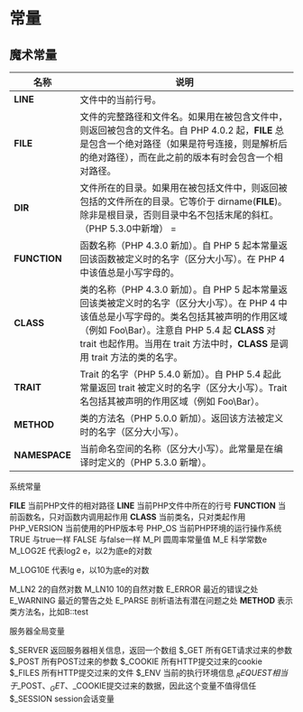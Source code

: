 # 常量

## 魔术常量

|	名称	|	说明	|
|---|---|
|	__LINE__			|	文件中的当前行号。
|	__FILE__			|	文件的完整路径和文件名。如果用在被包含文件中，则返回被包含的文件名。自 PHP 4.0.2 起，__FILE__ 总是包含一个绝对路径（如果是符号连接，则是解析后的绝对路径），而在此之前的版本有时会包含一个相对路径。
|	__DIR__				|	文件所在的目录。如果用在被包括文件中，则返回被包括的文件所在的目录。它等价于 dirname(__FILE__)。除非是根目录，否则目录中名不包括末尾的斜杠。（PHP 5.3.0中新增） =
|	__FUNCTION__		|	函数名称（PHP 4.3.0 新加）。自 PHP 5 起本常量返回该函数被定义时的名字（区分大小写）。在 PHP 4 中该值总是小写字母的。
|	__CLASS__			|	类的名称（PHP 4.3.0 新加）。自 PHP 5 起本常量返回该类被定义时的名字（区分大小写）。在 PHP 4 中该值总是小写字母的。类名包括其被声明的作用区域（例如 Foo\Bar）。注意自 PHP 5.4 起 __CLASS__ 对 trait 也起作用。当用在 trait 方法中时，__CLASS__ 是调用 trait 方法的类的名字。
|	__TRAIT__			|	Trait 的名字（PHP 5.4.0 新加）。自 PHP 5.4 起此常量返回 trait 被定义时的名字（区分大小写）。Trait 名包括其被声明的作用区域（例如 Foo\Bar）。
|	__METHOD__			|	类的方法名（PHP 5.0.0 新加）。返回该方法被定义时的名字（区分大小写）。
|	__NAMESPACE__		|	当前命名空间的名称（区分大小写）。此常量是在编译时定义的（PHP 5.3.0 新增）。

系统常量

__FILE__ 当前PHP文件的相对路径
__LINE__ 当前PHP文件中所在的行号
__FUNCTION__ 当前函数名，只对函数内调用起作用
__CLASS__ 当前类名，只对类起作用
PHP_VERSION 当前使用的PHP版本号
PHP_OS 当前PHP环境的运行操作系统
TRUE 与true一样
FALSE 与false一样
M_PI 圆周率常量值
M_E 科学常数e
M_LOG2E 代表log2
e，以2为底e的对数

M_LOG10E 代表lg
e，以10为底e的对数

M_LN2 2的自然对数
M_LN10 10的自然对数
E_ERROR 最近的错误之处
E_WARNING 最近的警告之处
E_PARSE 剖析语法有潜在问题之处
__METHOD__ 表示类方法名，比如B::test

服务器全局变量

$_SERVER 返回服务器相关信息，返回一个数组
$_GET 所有GET请求过来的参数
$_POST 所有POST过来的参数
$_COOKIE 所有HTTP提交过来的cookie
$_FILES 所有HTTP提交过来的文件
$_ENV 当前的执行环境信息
$_REQUEST 相当于$_POST、$_GET、$_COOKIE提交过来的数据，因此这个变量不值得信任
$_SESSION session会话变量